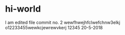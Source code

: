 # hi-world
I am edited file
commit no. 2 
wewfhwejhfclwefchnw3elkj
o12233455wewkcjewrewvkerj
12345
20-5-2018
